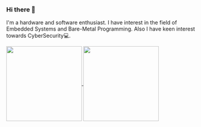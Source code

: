 ### Hi there 👋
I'm a hardware and software enthusiast. I have interest in the field of Embedded Systems and Bare-Metal Programming. Also I have keen interest towards CyberSecurity💻.


<a href="https://github.com/roshan-nahsor">
  <img height=200 align="center" src="https://github-readme-stats.vercel.app/api/top-langs/?username=roshan-nahsor&theme=codeSTACKr&layout=compact" />
</a>
<a href="https://github.com/roshan-nahsor">
  <img height=200 align="center" src="https://github-readme-stats.vercel.app/api?username=roshan-nahsor&theme=codeSTACKr&show_icons=true&card_width=300" />
</a>

<!--
![Top Langs](https://github-readme-stats.vercel.app/api/top-langs/?username=anuraghazra&layout=compact)

![Anurag's GitHub stats](https://github-readme-stats.vercel.app/api?username=anuraghazra&theme=codeSTACKr&show_icons=true)
<!--
**roshan-nahsor/roshan-nahsor** is a ✨ _special_ ✨ repository because its `README.md` (this file) appears on your GitHub profile.

Here are some ideas to get you started:

- 🔭 I’m currently working on ...
- 🌱 I’m currently learning ...
- 👯 I’m looking to collaborate on ...
- 🤔 I’m looking for help with ...
- 💬 Ask me about ...
- 📫 How to reach me: ...
- 😄 Pronouns: ...
- ⚡ Fun fact: ...
-->
